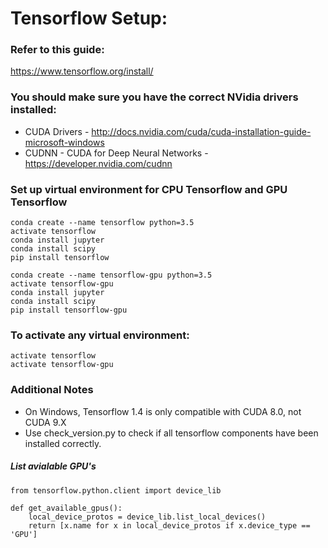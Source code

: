 # Tensorflow Setup:

### Refer to this guide:
https://www.tensorflow.org/install/

### You should make sure you have the correct NVidia drivers installed:
- CUDA Drivers - http://docs.nvidia.com/cuda/cuda-installation-guide-microsoft-windows
- CUDNN - CUDA for Deep Neural Networks - https://developer.nvidia.com/cudnn

### Set up virtual environment for CPU Tensorflow and GPU Tensorflow
```
conda create --name tensorflow python=3.5
activate tensorflow
conda install jupyter
conda install scipy
pip install tensorflow
```

```
conda create --name tensorflow-gpu python=3.5
activate tensorflow-gpu
conda install jupyter
conda install scipy
pip install tensorflow-gpu
```

### To activate any virtual environment:
```
activate tensorflow
activate tensorflow-gpu
```

### Additional Notes
- On Windows, Tensorflow 1.4 is only compatible with CUDA 8.0, not CUDA 9.X
- Use check_version.py to check if all tensorflow components have been installed correctly.


##### List avialable GPU's
```
from tensorflow.python.client import device_lib

def get_available_gpus():
    local_device_protos = device_lib.list_local_devices()
    return [x.name for x in local_device_protos if x.device_type == 'GPU']
```
